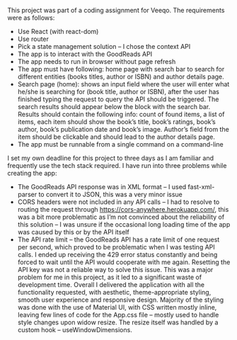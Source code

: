 This project was part of a coding assignment for Veeqo. 
The requirements were as follows:
-	Use React (with react-dom)
-	Use router
-	Pick a state management solution – I chose the context API
-	The app is to interact with the GoodReads API
-	The app needs to run in browser without page refresh
-	The app must have following: home page with search bar to search for different entities (books titles, author or ISBN) and author details page.
-	Search page (home): shows an input field where the user will enter what he/she is searching for (book title, author or ISBN), after the user has finished typing the request to query the API should be triggered. The search results should appear below the block with the search bar. Results should contain the following info: count of found items, a list of items, each item should show the book’s title, book’s ratings, book’s author, book’s publication date and book’s image. Author’s field from the item should be clickable and should lead to the author details page.
-	The app must be runnable from a single command on a command-line

I set my own deadline for this project to three days as I am familiar and frequently use the tech stack required. I have run into three problems while creating the app:
-	The GoodReads API response was in XML format – I used fast-xml-parser to convert it to JSON, this was a very minor issue
-	CORS headers were not included in any API calls – I had to resolve to routing the request through https://cors-anywhere.herokuapp.com/, this was a bit more problematic as I’m not convinced about the reliability of this solution – I was unsure if the occasional long loading time of the app was caused by this or by the API itself
-	The API rate limit – the GoodReads API has a rate limit of one request per second, which proved to be problematic when I was testing API calls. I ended up receiving the 429 error status constantly and being forced to wait until the API would cooperate with me again. Resetting the API key was not a reliable way to solve this issue. This was a major problem for me in this project, as it led to a significant waste of development time.
Overall I delivered the application with all the functionality requested, with aesthetic, theme-appropriate styling, smooth user experience and responsive design. 
Majority of the styling was done with the use of Material UI, with CSS written mostly inline, leaving few lines of code for the App.css file – mostly used to handle style changes upon widow resize.  The resize itself was handled by a custom hook – useWindowDimensions. 
